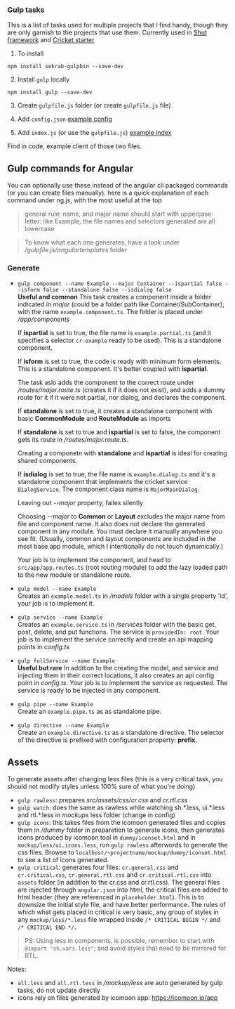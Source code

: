 ### Gulp tasks

This is a list of tasks used for multiple projects that I find handy, though they are only garnish to the projects that use them. Currently used in [Shut framework](https://npmjs.com/package/shut) and [Cricket starter](https://github.com/ayyash/cricket)

1. To install

```
npm install sekrab-gulpbin --save-dev
```

2. Install `gulp` locally
```
npm install gulp --save-dev
```

3. Create `gulpfile.js` folder (or create `gulpfile.js` file)

4. Add `config.json` [example config](client/config.json)

5. Add `index.js` (or use the `gulpfile.js`) [example index](client/gulpfile.js)

Find in code, example client of those two files.

## Gulp commands for Angular

You can optionally use these instead of the angular cli packaged commands (or you can create files manually). here is a quick explanation of each command under ng.js, with the most useful at the top

> general rule: name, and major name should start with uppercase letter: like Example, the file names and selectors generated are all lowercase

> To know what each one generates, have a look under */gulpfile.js/angulartemplates* folder

### Generate

- `gulp component --name Example --major Container --ispartial false --isform false --standalone false --isdialog false`  
    **Useful and common** This task creates a component inside a folder indicated in *major* (could be a folder path like Container/SubContainer), with the name `example.component.ts`. The folder is placed under */app/components*
    
    If **ispartial** is set to true, the file name is `example.partial.ts` (and it specifies a selector `cr-example` ready to be used). This is a standalone component. 
    
    If **isform** is set to true, the code is ready with minimum form elements. This is a standalone component. It's better coupled with **ispartial**.
	 
	 The task aslo adds the component to the correct route under */routes/major.route.ts* (creates it if it does not exist), and adds a dummy route for it if it were not partial, nor dialog, and declares the component.

	 If **standalone** is set to true, it creates a standalone component with basic **CommonModule** and **RouteModule** as imports

	 If **standalone** is set to true and **ispartial** is set to false, the component gets its route in */routes/major.route.ts*.

	 Creating a componetn with **standalone** and **ispartial** is ideal for creating shared components.

    If **isdialog** is set to true, the file name is `example.dialog.ts` and it's a standalone component that implements the cricket service `DialogService`. The component class name is `MajorMainDialog`.

	 Leaving out *--major* property, failes silently

	 Choosing *--major* to **Common** or **Layout** excludes the major name from file and component name. It also does not declare the generated component in any module. You must declare it manually anywhere you see fit. (Usually, common and layout components are included in the most base app module, which I intentionally do not touch dynamically.)
	
	 Your job is to implement the component, and head to `src/app/app.routes.ts` (root routing module) to add the lazy loaded path to the new module or standalone route.


- `gulp model --name Example`  
    Creates an `example.model.ts` in */models* folder with a single property 'id', your job is to implement it.

- `gulp service --name Example`  
    Creates an `example.service.ts` in */services* folder with the basic get, post, delete, and put functions. The service is `providedIn: root`. Your job is to implement the service correctly and create an api mapping points in *config.ts*

- `gulp fullService --name Example`  
    **Useful but rare** In addition to the creating the model, and service and injecting them in their correct locations, it also creates an api config point in *config.ts*. Your job is to implement the service as requested. The service is ready to be injected in any component.

- `gulp pipe --name Example`  
    Create an `example.pipe.ts` as as standalone pipe. 

- `gulp directive --name Example`   
    Create an `example.directive.ts` as a standalone directive. The selector of the directive is prefixed with configuration property: **prefix**.



## Assets

To generate assets after changing less files (this is a very critical task, you should not modify styles unless 100% sure of what you're doing)

- `gulp rawless`: prepares *src/assets/css/cr.css* and *cr.rtl.css*
- `gulp watch`: does the same as rawless while watching sh.\*.less, ui.\*.less and rtl.\*.less in *mockups* less folder (change in config)
- `gulp icons`: this takes files from the icomoon generated files and copies them in */dummy* folder in preparetion to generate icons, then generates icons produced by icomoon tool in `dummy/iconset.html` and in `mockup/less/ui.icons.less`, run `gulp rawless` afterwords to generate the css files. Browse to `localhost/~projectname/mockup/dummy/iconset.html` to see a list of icons generated. 
- `gulp critical`: generates four files: `cr.general.css` and `cr.critical.css`, `cr.general.rtl.css` and `cr.critical.rtl.css` into `assets` folder (in addition to the cr.css and cr.rtl.css). The general files are injected through `angular.json` into html, the critical files are added to html header (they are referenced in `placeholder.html`). This is to downsize the initial style file, and have better performance. The rules of which what gets placed in critical is very basic, any group of styles in any `mockup/less/*.less` file wrapped inside `/* CRITICAL BEGIN */` and `/* CRITICAL END */`. 



> PS: Using less in components, is possible, remember to start with `@import "sh.vars.less"`; and avoid styles that need to be mirrored for RTL.

Notes:

- `all.less` and `all.rtl.less` in */mockup/less* are auto generated by gulp tasks, do not update directly
- icons rely on files generated by icomoon app: https://icomoon.io/app
